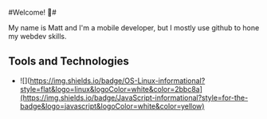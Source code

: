 #Welcome! :wave:#

My name is Matt and I'm a mobile developer, but I mostly use github to hone my webdev skills. 

## Tools and Technologies ##
- ![](https://img.shields.io/badge/OS-Linux-informational?style=flat&logo=linux&logoColor=white&color=2bbc8a](https://img.shields.io/badge/JavaScript-informational?style=for-the-badge&logo=javascript&logoColor=white&color=yellow)
